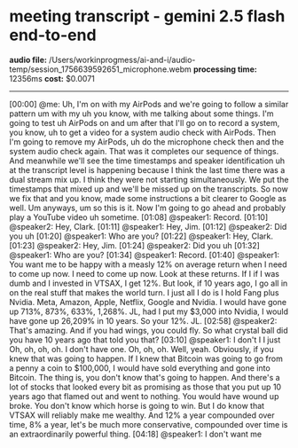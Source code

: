 # meeting transcript - gemini 2.5 flash end-to-end

**audio file:** /Users/workinprogmess/ai-and-i/audio-temp/session_1756639592651_microphone.webm
**processing time:** 12356ms
**cost:** $0.0071

---

[00:00] @me: Uh, I'm on with my AirPods and we're going to follow a similar pattern um with my uh you know, with me talking about some things. I'm going to test uh AirPods on and um after that I'll go on to record a system, you know, uh to get a video for a system audio check with AirPods. Then I'm going to remove my AirPods, uh do the microphone check then and the system audio check again. That was it completes our sequence of things. And meanwhile we'll see the time timestamps and speaker identification uh at the transcript level is happening because I think the last time there was a dual stream mix up. I think they were not starting simultaneously. We put the timestamps that mixed up and we'll be missed up on the transcripts. So now we fix that and you know, made some instructions a bit clearer to Google as well. Um anyways, um so this is it. Now I'm going to go ahead and probably play a YouTube video uh sometime.
[01:08] @speaker1:  Record.
[01:10] @speaker2: Hey, Clark.
[01:11] @speaker1: Hey, Jim.
[01:12] @speaker2: Did you uh
[01:20] @speaker1: Who are you?
[01:22] @speaker1: Hey, Clark.
[01:23] @speaker2: Hey, Jim.
[01:24] @speaker2: Did you uh
[01:32] @speaker1: Who are you?
[01:34] @speaker1: Record.
[01:40] @speaker1: You want me to be happy with a measly 12% on average return when I need to come up now. I need to come up now. Look at these returns. If I if I was dumb and I invested in VTSAX, I get 12%. But look, if 10 years ago, I go all in on the real stuff that makes the world turn. I just all I do is I hold Fang plus Nvidia. Meta, Amazon, Apple, Netflix, Google and Nvidia. I would have gone up 713%, 873%, 633%, 1,268%. JL, had I put my $3,000 into Nvidia, I would have gone up 26,209% in 10 years. So  your 12%. JL.
[02:58] @speaker2: That's amazing. And if you had wings, you could fly. So what crystal ball did you have 10 years ago that told you that?
[03:10] @speaker1: I don't I I just Oh, oh, oh, oh. I don't have one. Oh, oh, oh. Well, yeah. Obviously, if you knew that was going to happen. If I knew that Bitcoin was going to go from a penny a coin to $100,000, I would have sold everything and gone into Bitcoin. The thing is, you don't know that's going to happen. And there's a lot of stocks that looked every bit as promising as those that you put up 10 years ago that flamed out and went to nothing. You would have wound up broke. You don't know which horse is going to win. But I do know that VTSAX will reliably make me wealthy. And 12% a year compounded over time, 8% a year, let's be much more conservative, compounded over time is an extraordinarily powerful thing.
[04:18] @speaker1: I don't want me